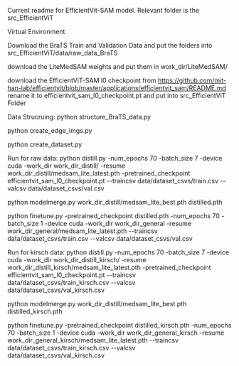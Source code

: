 Current readme for EfficientVit-SAM model.
Relevant folder is the src_EfficientViT


Virtual Environment

Download the BraTS Train and Validation Data and put the folders into src_EfficientViT/data/raw_data_BraTS

download the LiteMedSAM weights and put them in work_dir/LiteMedSAM/

download the EfficientViT-SAM l0 checkpoint from https://github.com/mit-han-lab/efficientvit/blob/master/applications/efficientvit_sam/README.md
rename it to efficientvit_sam_l0_checkpoint.pt and put into src_EfficientViT Folder


Data Strucruing:
python structure_BraTS_data.py

python create_edge_imgs.py

python create_dataset.py


Run for raw data:
python distill.py -num_epochs 70 -batch_size 7 -device cuda -work_dir work_dir_distill/ -resume work_dir_distill/medsam_lite_latest.pth -pretrained_checkpoint efficientvit_sam_l0_checkpoint.pt --traincsv data/dataset_csvs/train.csv --valcsv data/dataset_csvs/val.csv

python modelmerge.py work_dir_distill/medsam_lite_best.pth distilled.pth

python finetune.py -pretrained_checkpoint distilled.pth -num_epochs 70 -batch_size 1 -device cuda -work_dir work_dir_general -resume work_dir_general/medsam_lite_latest.pth --traincsv data/dataset_csvs/train.csv --valcsv data/dataset_csvs/val.csv




Run for kirsch data:
python distill.py -num_epochs 70 -batch_size 7 -device cuda -work_dir work_dir_distill_kirsch/ -resume work_dir_distill_kirsch/medsam_lite_latest.pth -pretrained_checkpoint efficientvit_sam_l0_checkpoint.pt --traincsv data/dataset_csvs/train_kirsch.csv --valcsv data/dataset_csvs/val_kirsch.csv

python modelmerge.py work_dir_distill/medsam_lite_best.pth distilled_kirsch.pth

python finetune.py -pretrained_checkpoint distilled_kirsch.pth -num_epochs 70 -batch_size 1 -device cuda -work_dir work_dir_general_kirsch -resume work_dir_general_kirsch/medsam_lite_latest.pth --traincsv data/dataset_csvs/train_kirsch.csv --valcsv data/dataset_csvs/val_kirsch.csv